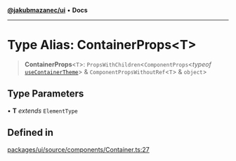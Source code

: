 [**@jakubmazanec/ui**](../README.md) • **Docs**

---

# Type Alias: ContainerProps\<T\>

> **ContainerProps**\<`T`\>: `PropsWithChildren`\<`ComponentProps`\<_typeof_
> [`useContainerTheme`](../functions/useContainerTheme.md)\> & `ComponentPropsWithoutRef`\<`T`\> &
> `object`\>

## Type Parameters

• **T** _extends_ `ElementType`

## Defined in

[packages/ui/source/components/Container.ts:27](https://github.com/jakubmazanec/tools/blob/4ad59c6b8eb7868ab1902d25f4c1aae28b28a6e4/packages/ui/source/components/Container.ts#L27)
